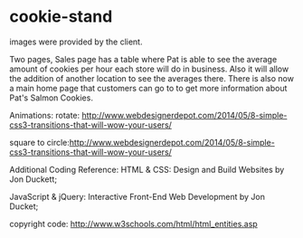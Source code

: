 # cookie-stand
images were provided by the client.

Two pages, Sales page has a table where Pat is able to see the average amount of cookies per hour each store will do in business. Also it will allow the addition of another location to see the averages there.
There is also now a main home page that customers can go to to get more information about Pat's Salmon Cookies.

Animations: rotate: http://www.webdesignerdepot.com/2014/05/8-simple-css3-transitions-that-will-wow-your-users/

square to circle:http://www.webdesignerdepot.com/2014/05/8-simple-css3-transitions-that-will-wow-your-users/

Additional Coding Reference:
HTML & CSS: Design and Build Websites by Jon Duckett;

JavaScript & jQuery: Interactive Front-End Web Development by Jon Ducket;

copyright code: http://www.w3schools.com/html/html_entities.asp
